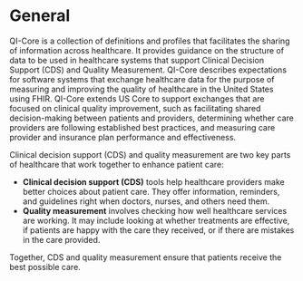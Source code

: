 # General

QI-Core is a collection of definitions and profiles that facilitates the sharing of information across healthcare. It provides guidance on the structure of data to be used in healthcare systems that support Clinical Decision Support (CDS) and Quality Measurement. QI-Core describes expectations for software systems that exchange healthcare data for the purpose of measuring and improving the quality of healthcare in the United States using FHIR. QI-Core extends US Core to support exchanges that are focused on clinical quality improvement, such as facilitating shared decision-making between patients and providers, determining whether care providers are following established best practices, and measuring care provider and insurance plan performance and effectiveness.

Clinical decision support (CDS) and quality measurement are two key parts of healthcare that work together to enhance patient care:

- **Clinical decision support (CDS)** tools help healthcare providers make better choices about patient care. They offer information, reminders, and guidelines right when doctors, nurses, and others need them.
- **Quality measurement** involves checking how well healthcare services are working. It may include looking at whether treatments are effective, if patients are happy with the care they received, or if there are mistakes in the care provided.

Together, CDS and quality measurement ensure that patients receive the best possible care.
